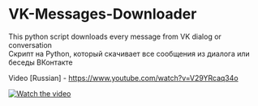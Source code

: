 # VK-Messages-Downloader
This python script downloads every message from VK dialog or conversation     
Скрипт на Python, который скачивает все сообщения из диалога или беседы ВКонтакте

Video [Russian] - https://www.youtube.com/watch?v=V29YRcaq34o

[![Watch the video](https://img.youtube.com/vi/Rl4dimEffek/maxresdefault.jpg)](https://www.youtube.com/watch?v=Rl4dimEffek)
